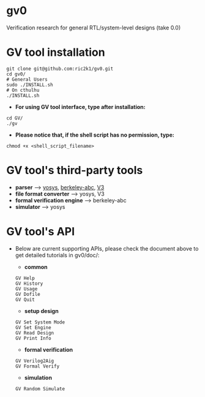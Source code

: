 # gv0
Verification research for general RTL/system-level designs (take 0.0)

# GV tool installation
```json=
git clone git@github.com:ric2k1/gv0.git
cd gv0/
# General Users
sudo ./INSTALL.sh 
# On cthulhu
./INSTALL.sh
```

- **For using GV tool interface, type after installation:**
```json=
cd GV/
./gv
```

- **Please notice that, if the shell script has no permission, type:**
```json=
chmod +x <shell_script_filename>
```

# GV tool's third-party tools
- **parser** --> [yosys](https://github.com/YosysHQ/yosys), [berkeley-abc](https://github.com/berkeley-abc/abc), [V3](https://github.com/chengyinwu/V3)
- **file format converter** --> yosys, V3
- **formal verification engine** --> berkeley-abc 
- **simulator** --> yosys

# GV tool's API 
- Below are current supporting APIs, please check the document above to get detailed tutorials in gv0/doc/: 
    - **common** 
    ```json=
    GV Help
    GV History 
    GV Usage
    GV Dofile
    GV Quit
    ```
    
    - **setup design** 
    ```json=
    GV Set System Mode
    GV Set Engine
    GV Read Design
    GV Print Info
    ```

    - **formal verification**
    ```json=
    GV Verilog2Aig
    GV Formal Verify
    ```

    - **simulation**
    ```json=
    GV Random Simulate
    ```
